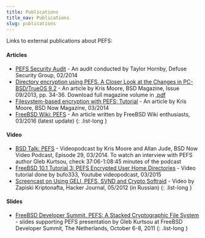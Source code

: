 ```yaml
---
title: Publications
title_nav: Publications
slug: publications
---
```


Links to external publications about PEFS: 

#### Articles 

 - [PEFS Security Audit](https://defuse.ca/audits/pefs.htm) - An audit conducted by Taylor Hornby, Defuse Security Group, 02/2014 
 - [Directory encryption using PEFS. A Closer Look at the Changes in PC-BSD/TrueOS 9.2](https://www.ixsystems.com/blog/a-closer-look-at-the-changes-in-pc-bsd-trueos-9-2-part-2/) - An article by Kris Moore, BSD Magazine, Issue 09/2013, pp. 34-36. Download full magazine volume in [.pdf](http://blog.pcbsd.org/2013/09/part-2-directory-encryption-using-pefs-in-september-issue-of-bsd-mag/) 
 - [Filesystem-based encryption with PEFS: Tutorial](http://www.bsdnow.tv/tutorials/pefs) - An article by Kris Moore, BSD Now Magazine, 03/2014 
 - [FreeBSD Wiki: PEFS](https://wiki.freebsd.org/PEFS) - An article written by FreeBSD Wiki enthusiasts, 03/2016 (latest update) 
{: .list-long }

#### Video 

 - [BSD Talk: PEFS](http://www.bsdnow.tv/episodes/2014_03_19-pefs) - Videopodcast by Kris Moore and Allan Jude, BSD Now Video Podcast, Episode 29, 03/2014. To watch an interview with PEFS author Gleb Kurtsou, check 37:06-1:08:45 minutes of the podcast 
 - [FreeBSD 10.1 Tutorial 3: PEFS Encrypted User Home Directories](https://www.youtube.com/watch?v=9KBczNMp7DM&index=1&list=PLuohFTiFPc99SF-1lqxmJlvPcF_IQVx3G) - Video tutorial done by bufo333, Youtube videopodcast, 03/2015
 - [Screencast on Using GELI, PEFS, SVND and Crypto Softraid](https://www.youtube.com/watch?v=oXAqkm5EvRc&index=3&list=PLuohFTiFPc99SF-1lqxmJlvPcF_IQVx3G) - Video by Zapiski Kriptonafta, Hacker Journal, 05/2012 (in Russian) 
{: .list-long }

#### Slides 

 - [FreeBSD Developer Summit. PEFS: A Stacked Cryptographic File System](/static/pefs-devsummit-2011-oct.pdf) - slides supporting PEFS presentation by Gleb Kurtsou at FreeBSD Developer Summit, The Netherlands, October 6-8, 2011
{: .list-long }
